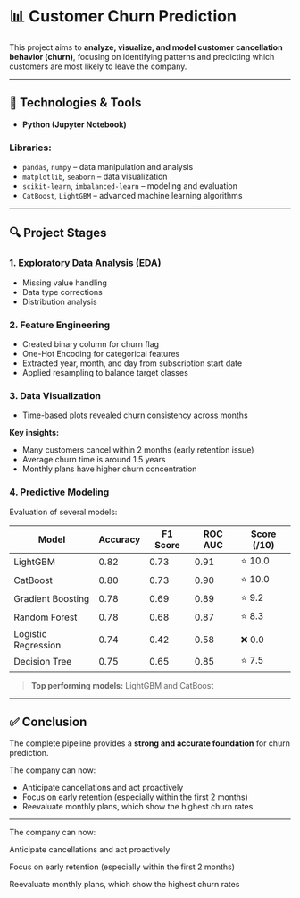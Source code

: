 # 📊 Customer Churn Prediction

This project aims to **analyze, visualize, and model customer cancellation behavior (churn)**, focusing on identifying patterns and predicting which customers are most likely to leave the company.

---

## 🧠 Technologies & Tools

- **Python (Jupyter Notebook)**

### Libraries:
- `pandas`, `numpy` – data manipulation and analysis  
- `matplotlib`, `seaborn` – data visualization  
- `scikit-learn`, `imbalanced-learn` – modeling and evaluation  
- `CatBoost`, `LightGBM` – advanced machine learning algorithms

---

## 🔍 Project Stages

### 1. Exploratory Data Analysis (EDA)
- Missing value handling  
- Data type corrections  
- Distribution analysis  

### 2. Feature Engineering
- Created binary column for churn flag  
- One-Hot Encoding for categorical features  
- Extracted year, month, and day from subscription start date  
- Applied resampling to balance target classes  

### 3. Data Visualization
- Time-based plots revealed churn consistency across months  

**Key insights:**
- Many customers cancel within 2 months (early retention issue)  
- Average churn time is around 1.5 years  
- Monthly plans have higher churn concentration  

### 4. Predictive Modeling

Evaluation of several models:

| Model                | Accuracy | F1 Score | ROC AUC | Score (/10) |
|----------------------|----------|----------|---------|--------------|
| LightGBM             | 0.82     | 0.73     | 0.91    | ⭐ 10.0       |
| CatBoost             | 0.80     | 0.73     | 0.90    | ⭐ 10.0       |
| Gradient Boosting    | 0.78     | 0.69     | 0.89    | ⭐ 9.2        |
| Random Forest        | 0.78     | 0.68     | 0.87    | ⭐ 8.3        |
| Logistic Regression  | 0.74     | 0.42     | 0.58    | ❌ 0.0        |
| Decision Tree        | 0.75     | 0.65     | 0.85    | ⭐ 7.5        |

> **Top performing models:** LightGBM and CatBoost

---

## ✅ Conclusion

The complete pipeline provides a **strong and accurate foundation** for churn prediction.

The company can now:
- Anticipate cancellations and act proactively  
- Focus on early retention (especially within the first 2 months)  
- Reevaluate monthly plans, which show the highest churn rates  

---

The company can now:

Anticipate cancellations and act proactively

Focus on early retention (especially within the first 2 months)

Reevaluate monthly plans, which show the highest churn rates

